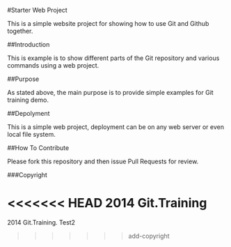 #Starter Web Project

This is a simple website project for showing how to use Git and Github together.

##Introduction

This is example is to show different parts of the Git repository and various commands using a web project.

##Purpose

As stated above, the main purpose is to provide simple examples for Git training demo.

##Depolyment

This is a simple web project, deployment can be on any web server or even local file system.

##How To Contribute

Please fork this repository and then issue Pull Requests for review.

###Copyright

<<<<<<< HEAD
2014 Git.Training    
=======
2014 Git.Training. Test2
>>>>>>> add-copyright
